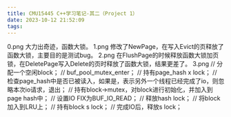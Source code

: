 ```yaml
---
title: CMU15445 C++学习笔记-其二（Project 1）
date: 2023-10-12 21:52:09
tags:
---
```


0.png
大力出奇迹，函数大锁。
1.png
修改了NewPage，在写入Evict的页释放了函数大锁，主要目的是测试bug。
2.png
在FlushPage的时候释放函数大锁加页锁，在DeletePage写入Delete的页时释放了函数大锁，结果更差了。
3.png
  // 分配一个空闲block；
  // buf_pool_mutex_enter；
  // 持有page_hash x lock；
  // 检查page_hash中是否已被读入，如果是，表示另外一个线程已经完成了io，则忽略本次io请求，退出；
  // 持有block->mutex，对block进行初始化，并加入到page hash中；
  // 设置IO FIX为BUF_IO_READ；
  // 释放hash lock；
  // 将block加入到LRU上；
  // 持有block s lock；
  // 完成IO后，释放s lock；